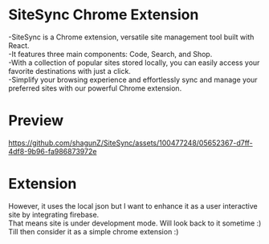 # SiteSync Chrome Extension
-SiteSync is a Chrome extension, versatile site management tool built with React. \
-It features three main components: Code, Search, and Shop. \
-With a collection of popular sites stored locally, you can easily access your favorite destinations with just a click.  \
-Simplify your browsing experience and effortlessly sync and manage your preferred sites with our powerful Chrome extension. 

# Preview


https://github.com/shagunZ/SiteSync/assets/100477248/05652367-d7ff-4df8-9b96-fa986873972e


# Extension
However, it uses the local json but I want to enhance it as a user interactive site by integrating firebase. \
That means site is under development mode. Will look back to it sometime :) \
Till then consider it as a simple chrome extension :)
